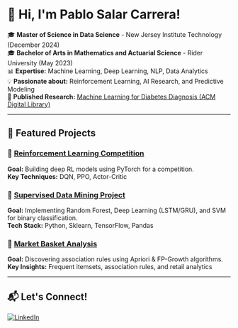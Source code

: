 # 👋 Hi, I'm Pablo Salar Carrera!

🎓 **Master of Science in Data Science** - New Jersey Institute Technology (December 2024) <br>
🎓 **Bachelor of Arts in Mathematics and Actuarial Science** - Rider University (May 2023) <br>
📊 **Expertise:** Machine Learning, Deep Learning, NLP, Data Analytics <br>
💡 **Passionate about:** Reinforcement Learning, AI Research, and Predictive Modeling  <br>
📜 **Published Research:** [Machine Learning for Diabetes Diagnosis (ACM Digital Library)](https://dl.acm.org/doi/10.1145/3655755.3655781)  

---

## 🚀 Featured Projects
### 🔹 [Reinforcement Learning Competition](https://github.com/your-repo)
**Goal:** Building deep RL models using PyTorch for a competition.  
**Key Techniques:** DQN, PPO, Actor-Critic  

### 🔹 [Supervised Data Mining Project](https://github.com/your-repo)
**Goal:** Implementing Random Forest, Deep Learning (LSTM/GRU), and SVM for binary classification.  
**Tech Stack:** Python, Sklearn, TensorFlow, Pandas  

### 🔹 [Market Basket Analysis](https://github.com/your-repo)
**Goal:** Discovering association rules using Apriori & FP-Growth algorithms.  
**Key Insights:** Frequent itemsets, association rules, and retail analytics  

---

## 📬 Let's Connect!
[![LinkedIn](https://img.shields.io/badge/LinkedIn-Profile-blue?style=flat&logo=linkedin)](https://www.linkedin.com/in/pablo-salar-carrera-11394315b/)  
